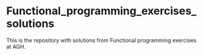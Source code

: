 # Functional_programming_exercises_solutions
This is the repository with solutions from Functional programming exercises at AGH.
